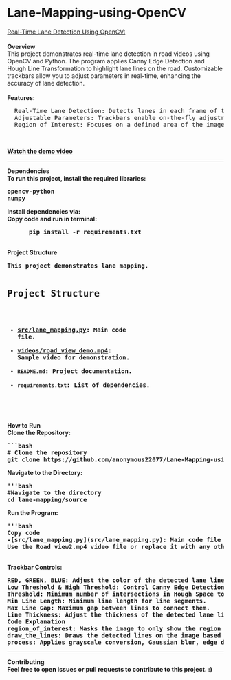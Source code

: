 # Lane-Mapping-using-OpenCV
<u>Real-Time Lane Detection Using OpenCV:</u>
<br>
<br>
<b>Overview</b>
<br>
This project demonstrates real-time lane detection in road videos using OpenCV and Python. The program applies Canny Edge Detection and Hough Line Transformation to highlight lane lines on the road. Customizable trackbars allow you to adjust parameters in real-time, enhancing the accuracy of lane detection.
<br>
<br>
<b>Features:</b>
<br>
<pre>
  Real-Time Lane Detection: Detects lanes in each frame of the video, allowing for smooth, continuous lane mapping.
  Adjustable Parameters: Trackbars enable on-the-fly adjustment of line color, line thickness, edge detection thresholds, and other Hough Transform settings.
  Region of Interest: Focuses on a defined area of the image to improve detection accuracy.
</pre>
<br>
<b><Demo:</b>

[Watch the demo video](videos/road_view_demo.mp4)

<hr>
<b>Dependencies</b>
<br>
To run this project, install the required libraries:
<br>
<pre>
opencv-python
numpy
</pre>
Install dependencies via:
<br>
<bash>
Copy code and run in terminal:
<pre>
      pip install -r requirements.txt
</pre>
</bash>
<br>
<b>Project Structure</b>
<pre>
This project demonstrates lane mapping.

## Project Structure

- [src/lane_mapping.py](src/lane_mapping.py): Main code file.
- [videos/road_view_demo.mp4](videos/road_view_demo.mp4): Sample video for demonstration.
- `README.md`: Project documentation.
- `requirements.txt`: List of dependencies.

</pre>
<br>
<b>How to Run</b>
<br>
Clone the Repository:
<pre>
```bash
# Clone the repository
git clone https://github.com/anonymous22077/Lane-Mapping-using-OpenCV.git
</pre>
Navigate to the Directory:
<pre>
'''bash
#Navigate to the directory
cd lane-mapping/source
</pre>

Run the Program:
<pre>
'''bash
Copy code
-[src/lane_mapping.py](src/lane_mapping.py): Main code file
Use the Road view2.mp4 video file or replace it with any other road video for lane detection.
</pre>
<br>
<b>Trackbar Controls</b>:
<br>
<pre>
RED, GREEN, BLUE: Adjust the color of the detected lane lines.
Low Threshold & High Threshold: Control Canny Edge Detection sensitivity.
Threshold: Minimum number of intersections in Hough Space to consider a line.
Min Line Length: Minimum line length for line segments.
Max Line Gap: Maximum gap between lines to connect them.
Line Thickness: Adjust the thickness of the detected lane lines.
Code Explanation
region_of_interest: Masks the image to only show the region of interest.
draw_the_lines: Draws the detected lines on the image based on Hough Transform results.
process: Applies grayscale conversion, Gaussian blur, edge detection, and Hough Transform to detect lane lines in each frame.
</pre>
<hr>
<b>Contributing</b>
<br>
Feel free to open issues or pull requests to contribute to this project.
:)
<br>
<pre>                                                                𝔞𝔫𝔬𝔫𝔶𝔪𝔬𝔲𝔰</pre>
